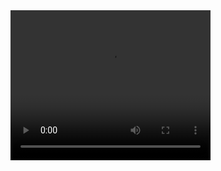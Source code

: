 <video width="320" height="240" controls>
  <source src="https://i.imgur.com/tEu2PxW.mp4" type="video/mp4">
  Your browser does not support the video tag.
</video>
